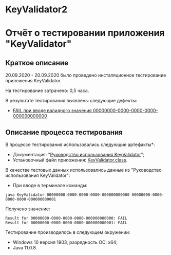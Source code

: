 # KeyValidator2

# Отчёт о тестировании **приложения "KeyValidator"**

## Краткое описание

20.09.2020 - 20.09.2020 было проведено инсталяционное тестирование приложения KeyValidator.

На тестирование затрачено: 0,5 часа.

В результате тестирования выявлены следующие дефекты:
* [FAIL при вводе валидного значения 00000000-0000-0000-0000-000000000000](https://github.com/AlexAlekseyenok/KeyValidator2/issues/1)

## Описание процесса тестирования

В процессе тестирования использовались следующие артефакты*:
* Документация: "[Руководство использования KeyValidator](https://github.com/netology-code/javaqa-homeworks/blob/master/intro/user-manual.md)";
* Установочный файл приложения: [KeyValidator.class](https://github.com/netology-code/javaqa-homeworks/blob/master/intro/artifacts/KeyValidator.class).

В качестве тестовых данных использовались данные из "Руководство использования KeyValidator":
* При вводе в терминале команды:
```
java KeyValidator 00000000-0000-0000-0000-000000000000 00000000-0000-0000-0000-000000000001
```
Получено значение:
```
Result for 00000000-0000-0000-0000-000000000000: FAIL
Result for 00000000-0000-0000-0000-000000000001: FAIL
```

Тестирование производилось в следующем окружении:
* Windows 10 версия 1903, разрядность ОС: x64;
* Java 11.0.8.
